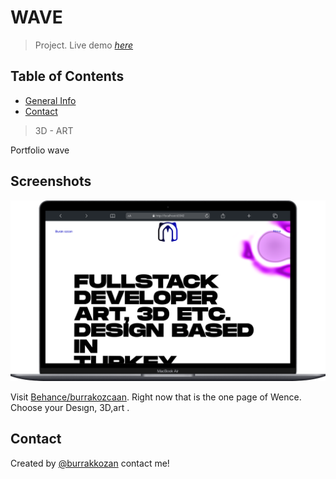 # WAVE
> Project.
> Live demo [_here_]()

## Table of Contents
* [General Info](#general-information)
* [Contact](#contact)
<!-- * [License](#license) -->

> 3D - ART

Portfolio wave
## Screenshots

![preview](mobile.png)



Visit [Behance/burrakozcaan](https://www.behance.net/burrakozcaan). Right now that is the one page of Wence. Choose your Desıgn, 3D,art .


## Contact
Created by [@burrakkozan](https://www.instagram.com/burrakozcaan/) contact me!